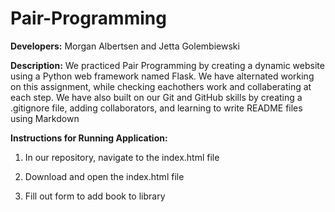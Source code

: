 # Pair-Programming

**Developers:** Morgan Albertsen and Jetta Golembiewski

**Description:** We practiced Pair Programming by creating a dynamic website using a Python web framework named Flask. We have alternated working on this assignment, while checking eachothers work and collaberating at each step. We have also built on our Git and GitHub skills by creating a .gitignore file, adding collaborators, and learning to write README files using Markdown


**Instructions for Running Application:** 
1. In our repository, navigate to the index.html file

2. Download and open the index.html file

3. Fill out form to add book to library
